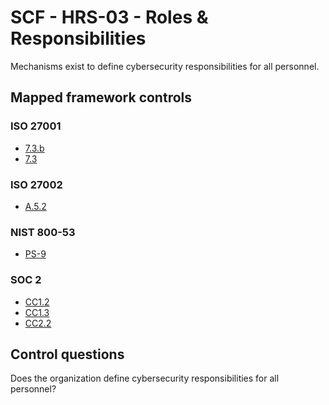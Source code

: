 # SCF - HRS-03 - Roles & Responsibilities
Mechanisms exist to define cybersecurity responsibilities for all personnel. 
## Mapped framework controls
### ISO 27001
- [7.3.b](../iso27001/7.md#73b)
- [7.3](../iso27001/7.md#73)
  
### ISO 27002
- [A.5.2](../iso27002/a-5.md#a52)
  
### NIST 800-53
- [PS-9](../nist80053/ps-9.md)
  
### SOC 2
- [CC1.2](../soc2/cc12.md)
- [CC1.3](../soc2/cc13.md)
- [CC2.2](../soc2/cc22.md)
  
## Control questions
Does the organization define cybersecurity responsibilities for all personnel? 
  
